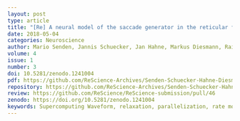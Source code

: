 ```yaml
---
layout: post
type: article
title: "[Re] A neural model of the saccade generator in the reticular formation"
date: 2018-05-04
categories: Neuroscience
author: Mario Senden, Jannis Schuecker, Jan Hahne, Markus Diesmann, Rainer Goebel
volume: 4
issue: 1
number: 3
doi: 10.5281/zenodo.1241004
pdf: https://github.com/ReScience-Archives/Senden-Schuecker-Hahne-Diesmann-Goebel-2018/blob/master/article/senden-schuecker-hahne-diesmann-goebel-2018.pdf
repository: https://github.com/ReScience-Archives/Senden-Schuecker-Hahne-Diesmann-Goebel-2018
review: https://github.com/ReScience/ReScience-submission/pull/46
zenodo: https://doi.org/10.5281/zenodo.1241004
keywords: Supercomputing Waveform, relaxation, parallelization, rate models, spiking neural network simulator, stochastic (delay) differential equations 
---
```

